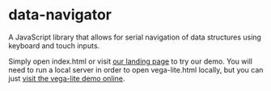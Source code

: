 # data-navigator

A JavaScript library that allows for serial navigation of data structures using keyboard and touch inputs.

Simply open index.html or visit [our landing page](dig.cmu.edu/data-navigator/) to try our demo. You will need to run a local server in order to open vega-lite.html locally, but you can just [visit the vega-lite demo online](https://dig.cmu.edu/data-navigator/vega-lite.html).
